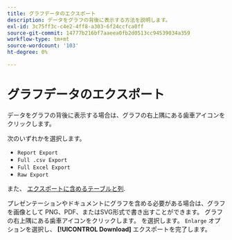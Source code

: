 ```yaml
---
title: グラフデータのエクスポート
description: データをグラフの背後に表示する方法を説明します。
exl-id: 3c75ff3c-c4e2-4ff8-a303-6f24ccfca0ff
source-git-commit: 14777b216bf7aaeea0fb2d0513cc94539034a359
workflow-type: tm+mt
source-wordcount: '103'
ht-degree: 0%

---
```


# グラフデータのエクスポート

データをグラフの背後に表示する場合は、グラフの右上隅にある歯車アイコンをクリックします。

次のいずれかを選択します。

- `Report Export`
- `Full .csv Export`
- `Full Excel Export`
- `Raw Export`

また、 [エクスポートに含めるテーブルと列](../../tutorials/export-raw-data.md).

プレゼンテーションやドキュメントにグラフを含める必要がある場合は、グラフを画像として PNG、PDF、またはSVG形式で書き出すことができます。 グラフの右上隅にある歯車アイコンをクリックします。 を選択します。 `Enlarge` オプションを選択し、 **[!UICONTROL Download]** エクスポートを完了します。
